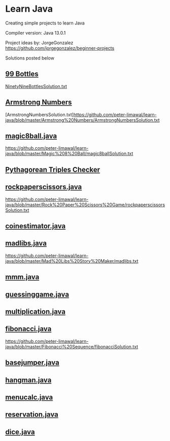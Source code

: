 # Learn Java
Creating simple projects to learn Java

Compiler version:
Java 13.0.1

Project ideas by: JorgeGonzalez
https://github.com/jorgegonzalez/beginner-projects

Solutions posted below

## [99 Bottles](https://github.com/peter-limawal/learn-java/blob/master/99%20Bottles/NinetyNineBottles.java)
[NinetyNineBottlesSolution.txt](https://github.com/peter-limawal/learn-java/blob/master/99%20Bottles/NinetyNineBottlesSolution.txt)

## [Armstrong Numbers](https://github.com/peter-limawal/learn-java/blob/master/Armstrong%20Numbers/ArmstrongNumbers.java)
[ArmstrongNumbersSolution.txt]https://github.com/peter-limawal/learn-java/blob/master/Armstrong%20Numbers/ArmstrongNumbersSolution.txt

## [magic8ball.java](https://github.com/peter-limawal/learn-java/blob/master/Magic%208%20Ball/magic8ball.java)
https://github.com/peter-limawal/learn-java/blob/master/Magic%208%20Ball/magic8ballSolution.txt

## [Pythagorean Triples Checker](https://github.com/peter-limawal/learn-java/blob/master/Pythagorean%20Triples%20Checker/PythagoreanTriplesChecker.java)

## [rockpaperscissors.java](https://github.com/peter-limawal/learn-java/blob/master/Rock%20Paper%20Scissors%20Game/rockpaperscissors.java)
https://github.com/peter-limawal/learn-java/blob/master/Rock%20Paper%20Scissors%20Game/rockpaperscissorsSolution.txt

## [coinestimator.java](https://github.com/peter-limawal/learn-java/blob/master/Coin%20Estimator%20By%20Weight/coinestimator.java)

## [madlibs.java](https://github.com/peter-limawal/learn-java/blob/master/Mad%20Libs%20Story%20Maker/madlibs.java)
https://github.com/peter-limawal/learn-java/blob/master/Mad%20Libs%20Story%20Maker/madlibs.txt

## [mmm.java](https://github.com/peter-limawal/learn-java/blob/master/Mean,%20Median,%20and%20Mode/mmm.java)

## [guessinggame.java](https://github.com/peter-limawal/learn-java/blob/master/Higher%20Lower%20Guessing%20Game/guessinggame.java)

## [multiplication.java](https://github.com/peter-limawal/learn-java/blob/master/Multiplication%20Table/multiplication.java)

## [fibonacci.java](https://github.com/peter-limawal/learn-java/blob/master/Fibonacci%20Sequence/fibonacci.java)
https://github.com/peter-limawal/learn-java/blob/master/Fibonacci%20Sequence/fibonacciSolution.txt

## [basejumper.java](https://github.com/peter-limawal/learn-java/blob/master/Base%20Jumper/basejumper.java)

## [hangman.java](https://github.com/peter-limawal/learn-java/blob/master/Hangman%20Game/hangman.java)

## [menucalc.java](https://github.com/peter-limawal/learn-java/blob/master/Menu%20Calculator/menucalc.java)

## [reservation.java](https://github.com/peter-limawal/learn-java/blob/master/Seat%20Reservation/reservation.java)

## [dice.java](https://github.com/peter-limawal/learn-java/blob/master/Dice%20Rolling%20Simulator/dice.java)
